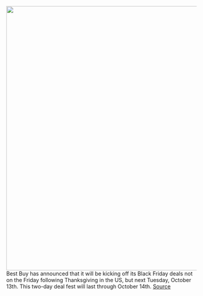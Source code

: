 <img src='https://cdn.vox-cdn.com/thumbor/WPWebYrx3sa9wmfH-GZ8i631b10=/0x0:1552x1035/1200x800/filters:focal(623x312:871x560)/cdn.vox-cdn.com/uploads/chorus_image/image/67600190/bestbuybutbigger.0.jpg' width='700px' /><br/>
Best Buy has announced that it will be kicking off its Black Friday deals not on the Friday following Thanksgiving in the US, but next Tuesday, October 13th. This two-day deal fest will last through October 14th.
<a href='https://www.theverge.com/2020/10/8/21506652/best-buy-early-black-friday-sale-deals-starts-october-13-amazon-prime-day'> Source <a/>